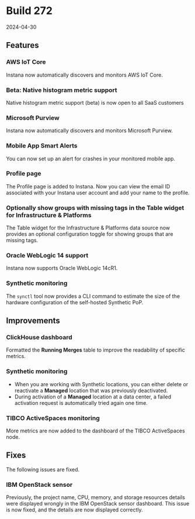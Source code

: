 # Build 272

2024-04-30

## Features

### AWS IoT Core

Instana now automatically discovers and monitors AWS IoT Core.

### Beta: Native histogram metric support

Native histogram metric support (beta) is now open to all SaaS customers

### Microsoft Purview

Instana now automatically discovers and monitors Microsoft Purview.

### Mobile App Smart Alerts

You can now set up an alert for crashes in your monitored mobile app.
### Profile page

The Profile page is added to Instana. Now you can view the email ID associated with your Instana user account and add your name to the profile.

### Optionally show groups with missing tags in the Table widget for Infrastructure & Platforms

The Table widget for the Infrastructure & Platforms data source now provides an optional configuration toggle for showing groups that are missing tags.

### Oracle WebLogic 14 support

Instana now supports Oracle WebLogic 14cR1.

### Synthetic monitoring

The `synctl` tool now provides a CLI command to estimate the size of the hardware configuration of the self-hosted Synthetic PoP.

## Improvements

### ClickHouse dashboard

Formatted the **Running Merges** table to improve the readability of specific metrics.

### Synthetic monitoring

* When you are working with Synthetic locations, you can either delete or reactivate a **Managed** location that was previously deactivated.
* During activation of a **Managed** location at a data center, a failed activation request is automatically tried again one time.

### TIBCO ActiveSpaces monitoring

More metrics are now added to the dashboard of the TIBCO ActiveSpaces node.

## Fixes

The following issues are fixed.

### IBM OpenStack sensor

Previously, the project name, CPU, memory, and storage resources details were displayed wrongly in the IBM OpenStack sensor dashboard. This issue is now fixed, and the details are now displayed correctly.